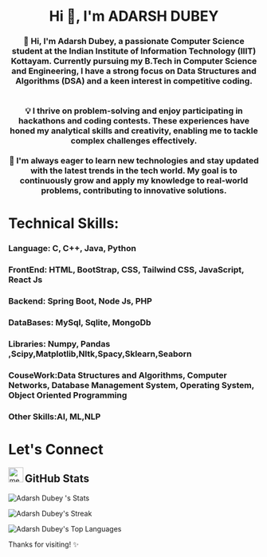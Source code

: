 <h1 align="center">Hi 👋, I'm ADARSH DUBEY</h1>

<h3 align="center">👋 Hi, I'm Adarsh Dubey, a passionate Computer Science student at the Indian Institute of Information Technology (IIIT) Kottayam. Currently pursuing my B.Tech in Computer Science and Engineering, I have a strong focus on Data Structures and Algorithms (DSA) and a keen interest in competitive coding.<br>
<br><br>💡 I thrive on problem-solving and enjoy participating in hackathons and coding contests. These experiences have honed my analytical skills and creativity, enabling me to tackle complex challenges effectively.<br><br>🚀 I'm always eager to learn new technologies and stay updated with the latest trends in the tech world. My goal is to continuously grow and apply my knowledge to real-world problems, contributing to innovative solutions.</h3>


<h1>Technical Skills: </h1>
<h3>Language: C, C++, Java, Python</h3>
<h3>FrontEnd: HTML, BootStrap, CSS, Tailwind CSS, JavaScript, React Js</h3>
<h3>Backend: Spring Boot, Node Js, PHP</h3>
<h3>DataBases: MySql, Sqlite, MongoDb</h3>
<h3>Libraries: Numpy, Pandas ,Scipy,Matplotlib,Nltk,Spacy,Sklearn,Seaborn</h3>
<h3>CouseWork:Data Structures and Algorithms,  Computer Networks, Database Management System, Operating                  
  System, Object Oriented Programming </h3>
<h3>Other Skills:AI, ML,NLP</h3>

<h1> Let's Connect</h1>

<a href="https://www.linkedin.com/in/dubeyadarsh0611/" target="_blank">
  <img align="left" alt="medium" width="30px" src="https://img.freepik.com/premium-vector/square-linkedin-logo-isolated-white-background_469489-892.jpg" />
</a>



<h2>GitHub Stats</h2>

![Adarsh Dubey 's Stats](https://github-readme-stats.vercel.app/api?username=adarshiiit0117&theme=vue-dark&show_icons=true&hide_border=true&count_private=true)

![Adarsh Dubey's Streak](https://github-readme-streak-stats.herokuapp.com/?user=adarshiiit0117&theme=vue-dark&hide_border=true)

![Adarsh Dubey's Top Languages](https://github-readme-stats.vercel.app/api/top-langs/?username=adarshiiit0117&theme=vue-dark&show_icons=true&hide_border=true&layout=compact)

Thanks for visiting! ✨




